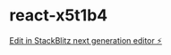 # react-x5t1b4

[Edit in StackBlitz next generation editor ⚡️](https://stackblitz.com/~/github.com/Dileepmeghwal/react-x5t1b4)